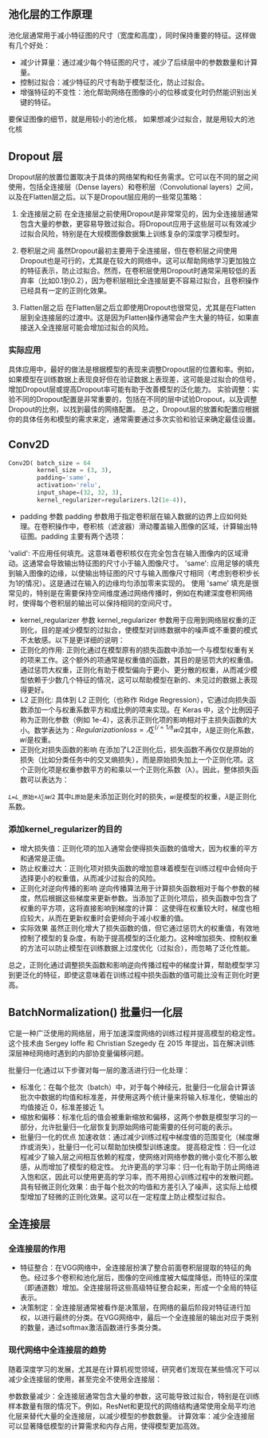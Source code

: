#

## 池化层的工作原理

池化层通常用于减小特征图的尺寸（宽度和高度），同时保持重要的特征。这样做有几个好处：

+ 减少计算量：通过减少每个特征图的尺寸，减少了后续层中的参数数量和计算量。
+ 控制过拟合：减少特征的尺寸有助于模型泛化，防止过拟合。
+ 增强特征的不变性：池化帮助网络在图像的小的位移或变化时仍然能识别出关键的特征。

要保证图像的细节，就是用较小的池化核， 如果想减少过拟合，就是用较大的池化核

## Dropout 层

Dropout层的放置位置取决于具体的网络架构和任务需求。它可以在不同的层之间使用，包括全连接层（Dense layers）和卷积层（Convolutional layers）之间，以及在Flatten层之后。以下是Dropout层应用的一些常见策略：

1. 全连接层之前
在全连接层之前使用Dropout是非常常见的，因为全连接层通常包含大量的参数，更容易导致过拟合。将Dropout应用于这些层可以有效减少过拟合风险，特别是在大规模图像数据集上训练复杂的深度学习模型时。

2. 卷积层之间
虽然Dropout最初主要用于全连接层，但在卷积层之间使用Dropout也是可行的，尤其是在较大的网络中。这可以帮助网络学习更加独立的特征表示，防止过拟合。然而，在卷积层使用Dropout时通常采用较低的丢弃率（比如0.1到0.2），因为卷积层相比全连接层更不容易过拟合，且卷积操作已经具有一定的正则化效果。

3. Flatten层之后
在Flatten层之后立即使用Dropout也很常见，尤其是在Flatten层到全连接层的过渡中。这是因为Flatten操作通常会产生大量的特征，如果直接送入全连接层可能会增加过拟合的风险。

### 实际应用

具体应用中，最好的做法是根据模型的表现来调整Dropout层的位置和率。例如，如果模型在训练数据上表现良好但在验证数据上表现差，这可能是过拟合的信号，增加Dropout层或提高Dropout率可能有助于改善模型的泛化能力。
实验调整：实验不同的Dropout配置是非常重要的，包括在不同的层中试验Dropout，以及调整Dropout的比例，以找到最佳的网络配置。
总之，Dropout层的放置和配置应根据你的具体任务和模型的需求来定，通常需要通过多次实验和验证来确定最佳设置。

## Conv2D

```python
Conv2D( batch_size = 64
        kernel_size = (3, 3),
        padding='same',
        activation='relu',
        input_shape=(32, 32, 3),
        kernel_regularizer=regularizers.l2(1e-4)),
```

+ padding 参数
padding 参数用于指定卷积层在输入数据的边界上应如何处理。在卷积操作中，卷积核（滤波器）滑动覆盖输入图像的区域，计算输出特征图。padding 主要有两个选项：

'valid': 不应用任何填充。这意味着卷积核仅在完全包含在输入图像内的区域滑动。这通常会导致输出特征图的尺寸小于输入图像尺寸。
'same': 应用足够的填充到输入图像的边缘，以使输出特征图的尺寸与输入图像尺寸相同（考虑到卷积步长为1的情况）。这是通过在输入的边缘均匀添加零来实现的。
使用 'same' 填充是很常见的，特别是在需要保持空间维度通过网络传播时，例如在构建深度卷积网络时，使得每个卷积层的输出可以保持相同的空间尺寸。

+ kernel_regularizer 参数
kernel_regularizer 参数用于应用到网络层权重的正则化，目的是减少模型的过拟合，使模型对训练数据中的噪声或不重要的模式不太敏感。以下是更详细的说明：
+ 正则化的作用: 正则化通过在模型原有的损失函数中添加一个与模型权重有关的项来工作。这个额外的项通常是权重值的函数，其目的是惩罚大的权重值。通过惩罚大权重，正则化有助于模型偏向于更小、更分散的权重，从而减少模型依赖于少数几个特征的情况，这可以帮助模型在新的、未见过的数据上表现得更好。
+ L2 正则化: 具体到 L2 正则化（也称作 Ridge Regression），它通过向损失函数添加一个与权重系数平方和成比例的项来实现。在 Keras 中，这个比例因子称为正则化参数（例如 1e-4），这表示正则化项的影响相对于主损失函数的大小。数学表达为：${Regularization loss =𝜆∑^(𝑖=1𝑛)𝑤𝑖2}$
​其中，𝜆是正则化系数，𝑤𝑖是权重。
+ 正则化对损失函数的影响
在添加了L2正则化后，损失函数不再仅仅是原始的损失（比如分类任务中的交叉熵损失），而是原始损失加上一个正则化项。这个正则化项是权重参数平方的和乘以一个正则化系数（λ）。因此，整体损失函数可以表达为：

`𝐿=𝐿_原始+𝜆∑𝑖𝑤𝑖2` 其中`𝐿原始`是未添加正则化时的损失，`𝑤𝑖`是模型的权重，𝜆是正则化系数。

### 添加kernel_regularizer的目的

+ 增大损失值：正则化项的加入通常会使得损失函数的值增大，因为权重的平方和通常是正值。
+ 防止权重过大：正则化项对损失函数的增加意味着模型在训练过程中会倾向于选择更小的权重值，从而减少过拟合的风险。
+ 正则化对逆向传播的影响
逆向传播算法用于计算损失函数相对于每个参数的梯度，然后根据这些梯度来更新参数。当添加了正则化项后，损失函数中包含了权重的平方项，这将直接影响到梯度的计算：
这使得在权重较大时，梯度也相应较大，从而在更新权重时会更倾向于减小权重的值。
+ 实际效果
虽然正则化增大了损失函数的值，但它通过惩罚大的权重值，有效地控制了模型的复杂度，有助于提高模型的泛化能力。这种增加损失、控制权重的方法可以防止模型在训练数据上过度优化（过拟合），而忽略了泛化性能。

总之，正则化通过调整损失函数和影响逆向传播过程中的梯度计算，帮助模型学习到更泛化的特征，即使这意味着在训练过程中损失函数的值可能比没有正则化时更高。

## BatchNormalization() 批量归一化层

它是一种广泛使用的网络层，用于加速深度网络的训练过程并提高模型的稳定性。这个技术由 Sergey Ioffe 和 Christian Szegedy 在 2015 年提出，旨在解决训练深层神经网络时遇到的内部协变量偏移问题。

批量归一化通过以下步骤对每一层的激活进行归一化处理：

+ 标准化：在每个批次（batch）中，对于每个神经元，批量归一化层会计算该批次中数据的均值和标准差，并使用这两个统计量来将输入标准化，使输出的均值接近 0，标准差接近 1。
+ 缩放和偏移：标准化后的值会被重新缩放和偏移，这两个参数是模型学习的一部分，允许批量归一化层恢复到原始网络可能需要的任何可能的表示。
+ 批量归一化的优点
加速收敛：通过减少训练过程中梯度值的范围变化（梯度爆炸或消失），批量归一化可以帮助加快模型训练速度。
提高稳定性：归一化过程减少了输入层之间相互依赖的程度，使网络对网络参数的微小变化不那么敏感，从而增加了模型的稳定性。
允许更高的学习率：归一化有助于防止网络进入饱和区，因此可以使用更高的学习率，而不用担心训练过程中的发散问题。
具有轻微正则化效果：由于每个批次的均值和方差引入了噪声，这实际上给模型增加了轻微的正则化效果。这可以在一定程度上防止模型过拟合。

## 全连接层

### 全连接层的作用

+ 特征整合：在VGG网络中，全连接层扮演了整合前面卷积层提取的特征的角色。经过多个卷积和池化层后，图像的空间维度被大幅度降低，而特征的深度（即通道数）增加。全连接层将这些高级特征整合起来，形成一个全局的特征表示。
+ 决策制定：全连接层通常被看作是决策层，在网络的最后阶段对特征进行加权，以进行最终的分类。在VGG网络中，最后一个全连接层的输出对应于类别的数量，通过softmax激活函数进行多类分类。

### 现代网络中全连接层的趋势

随着深度学习的发展，尤其是在计算机视觉领域，研究者们发现在某些情况下可以减少全连接层的使用，甚至完全不使用全连接层：

参数数量减少：全连接层通常包含大量的参数，这可能导致过拟合，特别是在训练样本数量有限的情况下。例如，ResNet和更现代的网络结构通常使用全局平均池化层来替代大量的全连接层，以减少模型的参数数量。
计算效率：减少全连接层可以显著降低模型的计算需求和内存占用，使得模型更加高效。